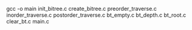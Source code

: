gcc -o main init_bitree.c create_bitree.c preorder_traverse.c inorder_traverse.c postorder_traverse.c  bt_empty.c bt_depth.c bt_root.c clear_bt.c main.c